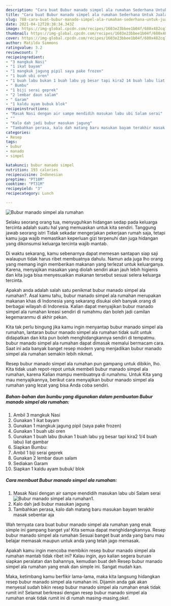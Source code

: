 ```yaml
---
description: "Cara buat Bubur manado simpel ala rumahan Sederhana Untuk Jualan"
title: "Cara buat Bubur manado simpel ala rumahan Sederhana Untuk Jualan"
slug: 788-cara-buat-bubur-manado-simpel-ala-rumahan-sederhana-untuk-jualan
date: 2021-04-12T20:38:34.343Z
image: https://img-global.cpcdn.com/recipes/1603e23bbee1b04f/680x482cq70/bubur-manado-simpel-ala-rumahan-foto-resep-utama.jpg
thumbnail: https://img-global.cpcdn.com/recipes/1603e23bbee1b04f/680x482cq70/bubur-manado-simpel-ala-rumahan-foto-resep-utama.jpg
cover: https://img-global.cpcdn.com/recipes/1603e23bbee1b04f/680x482cq70/bubur-manado-simpel-ala-rumahan-foto-resep-utama.jpg
author: Matilda Simmons
ratingvalue: 3.2
reviewcount: 7
recipeingredient:
- "3 mangkuk Nasi"
- "1 ikat bayam"
- "1 mangkuk jagung pipil saya pake frozen"
- "1 buah ubi oren"
- "1 buah labu bukan 1 buah labu yg besar tapi kira2 14 buah labu liat gambar"
- " Bumbu"
- "1 biji serai geprek"
- "2 lembar daun salam"
- " Garam"
- "1 kaldu ayam bubuk blok"
recipeinstructions:
- "Masak Nasi dengan air sampe mendidih masukan labu ubi Salam serai"
- ""
- "Kalo dah jadi bubur masukan jagung"
- "Tambahkan perasa, kalo dah matang baru masukan bayam terakhir masak sebentar aja"
categories:
- Resep
tags:
- bubur
- manado
- simpel

katakunci: bubur manado simpel 
nutrition: 193 calories
recipecuisine: Indonesian
preptime: "PT18M"
cooktime: "PT31M"
recipeyield: "3"
recipecategory: Lunch

---
```



![Bubur manado simpel ala rumahan](https://img-global.cpcdn.com/recipes/1603e23bbee1b04f/680x482cq70/bubur-manado-simpel-ala-rumahan-foto-resep-utama.jpg)

Selaku seorang orang tua, menyuguhkan hidangan sedap pada keluarga tercinta adalah suatu hal yang memuaskan untuk kita sendiri. Tanggung jawab seorang istri Tidak sekadar mengerjakan pekerjaan rumah saja, tetapi kamu juga wajib memastikan keperluan gizi terpenuhi dan juga hidangan yang dikonsumsi keluarga tercinta wajib mantab.

Di waktu  sekarang, kamu sebenarnya dapat memesan santapan siap saji walaupun tidak harus ribet membuatnya dahulu. Namun ada juga lho orang yang memang ingin memberikan makanan yang terlezat untuk keluarganya. Karena, menyajikan masakan yang diolah sendiri akan jauh lebih higienis dan kita juga bisa menyesuaikan makanan tersebut sesuai selera keluarga tercinta. 



Apakah anda adalah salah satu penikmat bubur manado simpel ala rumahan?. Asal kamu tahu, bubur manado simpel ala rumahan merupakan makanan khas di Indonesia yang sekarang disukai oleh banyak orang di berbagai wilayah di Indonesia. Kalian dapat menyajikan bubur manado simpel ala rumahan kreasi sendiri di rumahmu dan boleh jadi camilan kegemaranmu di akhir pekan.

Kita tak perlu bingung jika kamu ingin menyantap bubur manado simpel ala rumahan, lantaran bubur manado simpel ala rumahan tidak sulit untuk didapatkan dan kita pun boleh menghidangkannya sendiri di tempatmu. bubur manado simpel ala rumahan dapat dimasak memalui bermacam cara. Saat ini ada banyak banget resep modern yang menjadikan bubur manado simpel ala rumahan semakin lebih nikmat.

Resep bubur manado simpel ala rumahan pun gampang untuk dibikin, lho. Kita tidak usah repot-repot untuk membeli bubur manado simpel ala rumahan, karena Kalian mampu membuatnya di rumahmu. Untuk Kita yang mau menyajikannya, berikut cara menyajikan bubur manado simpel ala rumahan yang lezat yang bisa Anda coba sendiri.

<!--inarticleads1-->

##### Bahan-bahan dan bumbu yang digunakan dalam pembuatan Bubur manado simpel ala rumahan:

1. Ambil 3 mangkuk Nasi
1. Gunakan 1 ikat bayam
1. Gunakan 1 mangkuk jagung pipil (saya pake frozen)
1. Gunakan 1 buah ubi oren
1. Gunakan 1 buah labu (bukan 1 buah labu yg besar tapi kira2 1/4 buah labu) liat gambar
1. Siapkan  Bumbu:
1. Ambil 1 biji serai geprek
1. Gunakan 2 lembar daun salam
1. Sediakan  Garam
1. Siapkan 1 kaldu ayam bubuk/ blok




<!--inarticleads2-->

##### Cara membuat Bubur manado simpel ala rumahan:

1. Masak Nasi dengan air sampe mendidih masukan labu ubi Salam serai
<img src="https://img-global.cpcdn.com/steps/7292dfc3ac3d252f/160x128cq70/bubur-manado-simpel-ala-rumahan-langkah-memasak-1-foto.jpg" alt="Bubur manado simpel ala rumahan">1. 
1. Kalo dah jadi bubur masukan jagung
1. Tambahkan perasa, kalo dah matang baru masukan bayam terakhir masak sebentar aja




Wah ternyata cara buat bubur manado simpel ala rumahan yang enak simple ini gampang banget ya! Kita semua dapat menghidangkannya. Resep bubur manado simpel ala rumahan Sesuai banget buat anda yang baru mau belajar memasak maupun untuk anda yang telah jago memasak.

Apakah kamu ingin mencoba membikin resep bubur manado simpel ala rumahan mantab tidak ribet ini? Kalau ingin, ayo kalian segera buruan siapkan peralatan dan bahannya, kemudian buat deh Resep bubur manado simpel ala rumahan yang enak dan simple ini. Sangat mudah kan. 

Maka, ketimbang kamu berfikir lama-lama, maka kita langsung hidangkan resep bubur manado simpel ala rumahan ini. Dijamin anda gak akan menyesal sudah bikin resep bubur manado simpel ala rumahan enak tidak rumit ini! Selamat berkreasi dengan resep bubur manado simpel ala rumahan enak tidak rumit ini di rumah masing-masing,oke!.

